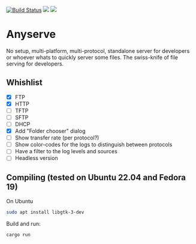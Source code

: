 [![Build Status](https://github.com/joaofl/any-serve/actions/workflows/rust.yml/badge.svg)](https://github.com/joaofl/any-serve/actions/workflows/rust.yml)
![](https://tokei.rs/b1/github/joaofl/any-serve?category=code)
[![](https://deps.rs/repo/github/joaofl/any-serve/status.svg)](https://deps.rs/repo/github/joaofl/any-serve)


# Anyserve
No setup, multi-platform, multi-protocol, standalone server for developers or whoever whats to quickly server some files.
The swiss-knife of file serving for developers.


## Whishlist

- [x] FTP 
- [x] HTTP
- [ ] TFTP 
- [ ] SFTP 
- [ ] DHCP 
- [x] Add "Folder chooser" dialog
- [ ] Show transfer rate (per protocol?)
- [ ] Show color-codes for the logs to distinguish between protocols
- [ ] Have a filter to the log levels and sources
- [ ] Headless version

## Compiling (tested on Ubuntu 22.04 and Fedora 19)

On Ubuntu
```bash
sudo apt install libgtk-3-dev
```

Build and run:
```bash
cargo run
```